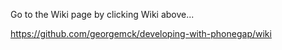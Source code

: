 Go to the Wiki page by clicking Wiki above...

https://github.com/georgemck/developing-with-phonegap/wiki

